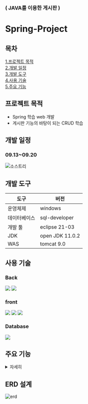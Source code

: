 ### ( JAVA를 이용한 게시판 )
# Spring-Project
## 목차  
[1.프로젝트 목적](#프로젝트-목적)   
[2.개발 일정](#개발-일정)  
[3.개발 도구](#개발-도구)  
[4.사용 기술](#사용-기술)  
[5.주요 기능](#주요-기능)
## 프로젝트 목적
* Spring 학습 web 개발
* 게시판 기능의 바탕이 되는 CRUD 학습
## 개발 일정
### 09.13~09.20
![소스트리](https://user-images.githubusercontent.com/105259309/191186965-a29d443b-3f17-4116-bfdc-e81f8cc67279.png)

## 개발 도구
|도구|버전|
|---|---|
|운영체제|windows|
|데이터베이스|sql-developer|
|개발 툴|eclipse 21-03|
|JDK|open JDK 11.0.2|
|WAS|tomcat 9.0|

## 사용 기술

### Back
<img src="https://img.shields.io/badge/java-007396?style=for-the-badge&logo=java&logoColor=white"> <img src="https://img.shields.io/badge/spring-6DB33F?style=for-the-badge&logo=spring&logoColor=white">

### front
<img src="https://img.shields.io/badge/javascript-F7DF1E?style=for-the-badge&logo=javascript&logoColor=black"> <img src="https://img.shields.io/badge/html5-E34F26?style=for-the-badge&logo=html5&logoColor=white"> <img src="https://img.shields.io/badge/css-1572B6?style=for-the-badge&logo=css3&logoColor=white">

### Database
<img src="https://img.shields.io/badge/oracle-F80000?style=for-the-badge&logo=oracle&logoColor=white">


## 주요 기능
<details>
    <summary>자세히</summary>

notion 링크: (https://coal-source-32b.notion.site/Spring-5625c754663a4d97af702dc1651d604c)
</details>

## ERD 설계
![erd](https://user-images.githubusercontent.com/105259309/191183404-98743968-7850-4261-9597-0814bc7f0063.png)
